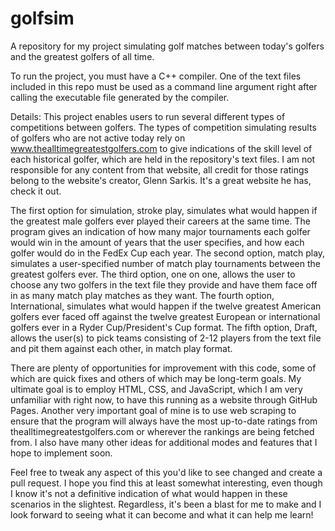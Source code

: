 # golfsim
A repository for my project simulating golf matches between today's golfers and the greatest golfers of all time.

To run the project, you must have a C++ compiler. One of the text files included in this repo must be used as a command line argument right after calling the executable file generated by the compiler.

Details:
This project enables users to run several different types of competitions between golfers. The types of competition simulating results of golfers who are not active today rely on www.thealltimegreatestgolfers.com to give indications of the skill level of each historical golfer, which are held in the repository's text files. I am not responsible for any content from that website, all credit for those ratings belong to the website's creator, Glenn Sarkis. It's a great website he has, check it out.

The first option for simulation, stroke play, simulates what would happen if the greatest male golfers ever played their careers at the same time. The program gives an indication of how many major tournaments each golfer would win in the amount of years that the user specifies, and how each golfer would do in the FedEx Cup each year.
The second option, match play, simulates a user-specified number of match play tournaments between the greatest golfers ever.
The third option, one on one, allows the user to choose any two golfers in the text file they provide and have them face off in as many match play matches as they want.
The fourth option, International, simulates what would happen if the twelve greatest American golfers ever faced off against the twelve greatest European or international golfers ever in a Ryder Cup/President's Cup format.
The fifth option, Draft, allows the user(s) to pick teams consisting of 2-12 players from the text file and pit them against each other, in match play format.

There are plenty of opportunities for improvement with this code, some of which are quick fixes and others of which may be long-term goals. My ultimate goal is to employ HTML, CSS, and JavaScript, which I am very unfamiliar with right now, to have this running as a website through GitHub Pages. Another very important goal of mine is to use web scraping to ensure that the program will always have the most up-to-date ratings from thealltimegreatestgolfers.com or wherever the rankings are being fetched from. I also have many other ideas for additional modes and features that I hope to implement soon.

Feel free to tweak any aspect of this you'd like to see changed and create a pull request. I hope you find this at least somewhat interesting, even though I know it's not a definitive indication of what would happen in these scenarios in the slightest. Regardless, it's been a blast for me to make and I look forward to seeing what it can become and what it can help me learn!